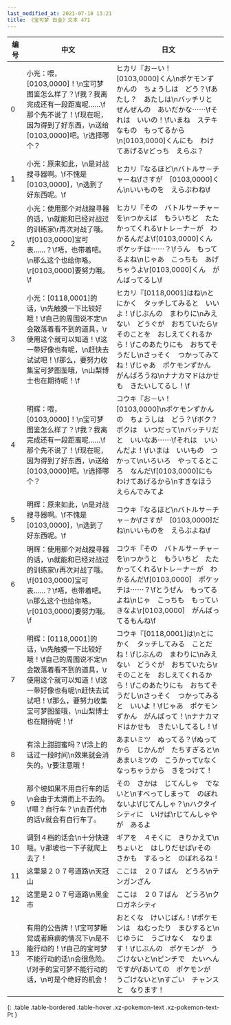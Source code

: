 ```yaml
---
last_modified_at: 2021-07-18 13:21
title: 《宝可梦 白金》文本 471
---
```

| 编号 | 中文 | 日文 |
| ---- | ---- | ---- |
| 0 | 小光：喂，[0103,0000]！\n宝可梦图鉴怎么样了？\f我？我离完成还有一段距离呢……\f那个先不说了！\f现在呢，因为得到了好东西，\n送给[0103,0000]吧。\r选择哪个？ | ヒカリ『お－い！　[0103,0000]くん\nポケモンずかんの　ちょうしは　どう？\fあたし？　あたしは\nバッチリと　ぜんぜんの　あいだかな⋯⋯\fそれは　いいの！\fいまね　ステキなもの　もってるから\n[0103,0000]くんにも　わけてあげる\rどっち　えらぶ？ |
| 1 | 小光：原来如此，\n是对战搜寻器啊。\f不愧是[0103,0000]，\n选到了好东西呢。\f | ヒカリ『なるほど\nバトルサ－チャ－ね\fさすが　[0103,0000]くん\nいいものを　えらぶわね\f |
| 2 | 小光：使用那个对战搜寻器的话，\n就能和已经对战过的训练家\r再次对战了哦。\f[0103,0000]宝可表……？\f唔，也带着吧。\n那么这个也给你咯。\r[0103,0000]要努力哦。\f | ヒカリ『その　バトルサ－チャ－を\nつかえば　もういちど　たたかってくれる\rトレ－ナ－が　わかるんだよ\f[0103,0000]くん　ポケッチは⋯⋯？\fうん　もってるよね\nじゃあ　こっちも　あげちゃうよ\r[0103,0000]くん　がんばってるし\f |
| 3 | 小光：[0118,0001]的话，\n先触摸一下比较好哦！\f自己的周围说不定\n会散落着看不到的道具，\r使用这个就可以知道！\f这一带好像也有呢，\n赶快去试试吧！\f那么，要努力收集宝可梦图鉴哦，\n山梨博士也在期待呢！\f | ヒカリ『[0118,0001]はね\nとにかく　タッチしてみると　いいよ！\fじぶんの　まわりに\nみえない　どうぐが　おちていたら\rそのことを　おしえてくれるから！\fこのあたりにも　おちてそうだし\nさっそく　つかってみてね！\fじゃあ　ポケモンずかん　がんばろうね\nナナカマドはかせも　きたいしてるし！\f |
| 4 | 明辉：喂，[0103,0000]！\n宝可梦图鉴怎么样了？\f我？我离完成还有一段距离呢……\f那个先不说了！\f现在呢，因为得到了好东西，\n送给[0103,0000]吧。\r选择哪个？ | コウキ『お－い！　[0103,0000]\nポケモンずかんの　ちょうしは　どう？\fボク？　ボクは　いつだって\nバッチリだと　いいなあ⋯⋯\fそれは　いいんだよ！\fいまは　いいもの　つかって\nいろいろ　やってるところ　なんだ\f[0103,0000]にも　わけてあげるから\nすきなほう　えらんでみてよ |
| 5 | 明辉：原来如此，\n是对战搜寻器啊。\f不愧是[0103,0000]，\n选到了好东西呢。\f | コウキ『なるほど\nバトルサ－チャ－か\fさすが　[0103,0000]だね\nいいものを　えらぶよね\f |
| 6 | 明辉：使用那个对战搜寻器的话，\n就能和已经对战过的训练家\r再次对战了哦。\f[0103,0000]宝可表……？\f唔，也带着吧。\n那么这个也给你咯。\r[0103,0000]要努力哦。\f | コウキ『その　バトルサ－チャ－を\nつかうと　もういちど　たたかってくれる\rトレ－ナ－が　わかるんだ\f[0103,0000]　ポケッチは⋯⋯？\fとうぜん　もってるよね\nじゃ　こっちも　もっていきなよ\r[0103,0000]　がんばってるもんね\f |
| 7 | 明辉：[0118,0001]的话，\n先触摸一下比较好哦！\f自己的周围说不定\n会散落着看不到的道具，\r使用这个就可以知道！\f这一带好像也有呢\n赶快去试试吧！\f那么，要努力收集宝可梦图鉴哦，\n山梨博士也在期待呢！\f | コウキ『[0118,0001]は\nとにかく　タッチしてみる　ことだね！\fじぶんの　まわりに\nみえない　どうぐが　おちていたら\rそのことを　おしえてくれるから！\fこのあたりにも　おちてそうだし\nさっそく　つかってみると　いいよ！\fじゃあ　ポケモンずかん　がんばって！\nナナカマドはかせも　きたいしてるし！\f |
| 8 | 有涂上甜甜蜜吗？\f涂上的话过一段时间\n效果就会消失的。\r要注意哦！ | あまいミツ　ぬってる？\fぬってから　じかんが　たちすぎると\nあまいミツの　こうかって\rなくなっちゃうから　きをつけて！ |
| 9 | 那个坡如果不用自行车的话\n会由于太滑而上不去的。\f嗯？自行车？\n去百代市的话\r就会有自行车了。 | その　さかは　じてんしゃ　でないと\nすべってしまって　のぼれないよ\fじてんしゃ？\nハクタイシティに　いけば\rじてんしゃやが　あるよ |
| 10 | 调到４档的话会\n十分快速哦。\r那坡也一下子就爬上去了！ | ギアを　４そくに　きりかえて\nちょいと　はしりだせば\rその　さかも　するっと　のぼれるね！ |
| 11 | 这里是２０７号道路\n天冠山 | ここは　２０７ばん　どうろ\nテンガンざん |
| 12 | 这里是２０７号道路\n黑金市 | ここは　２０７ばん　どうろ\nクロガネシティ |
| 13 | 有用的公告牌！\f宝可梦睡觉或者麻痹的情况下\n是不能行动的！\f自己的宝可梦不能行动的话\n会很危险。\f对手的宝可梦不能行动的话，\n可是个绝好的机会！ | おとくな　けいじばん！\fポケモンは　ねむったり　まひすると\nじゆうに　うごけなく　なります！\fじぶんの　ポケモンが　うごけないと\nピンチで　たいへん　ですが\fあいての　ポケモンが　うごけないと\nすごい　チャンスと　なります！ |
{: .table .table-bordered .table-hover .xz-pokemon-text .xz-pokemon-text-Pt }